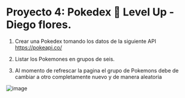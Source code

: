 # Proyecto 4: Pokedex 🐲 Level Up - Diego flores.

1. Crear una Pokedex tomando los datos de la siguiente API https://pokeapi.co/

2. Listar los Pokemones en grupos de seis.

3. Al momento de refrescar la pagina el grupo de Pokemons debe de
   cambiar a otro completamente nuevo y de manera aleatoria

![image](https://github.com/drewbydiego/Proyecto-4-Pokedex/assets/76753050/e5dbbc90-0345-49cb-b2d3-cf3a75bed6dc)
